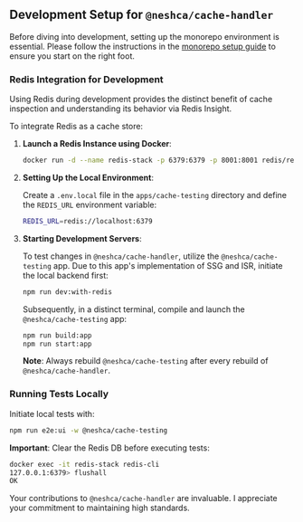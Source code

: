 ## Development Setup for `@neshca/cache-handler`

Before diving into development, setting up the monorepo environment is essential. Please follow the instructions in the [monorepo setup guide](./monorepo.md) to ensure you start on the right foot.

### Redis Integration for Development

Using Redis during development provides the distinct benefit of cache inspection and understanding its behavior via Redis Insight.

To integrate Redis as a cache store:

1. **Launch a Redis Instance using Docker**:

    ```bash
    docker run -d --name redis-stack -p 6379:6379 -p 8001:8001 redis/redis-stack:latest
    ```

2. **Setting Up the Local Environment**:

    Create a `.env.local` file in the `apps/cache-testing` directory and define the `REDIS_URL` environment variable:

    ```bash
    REDIS_URL=redis://localhost:6379
    ```

3. **Starting Development Servers**:

    To test changes in `@neshca/cache-handler`, utilize the `@neshca/cache-testing` app. Due to this app's implementation of SSG and ISR, initiate the local backend first:

    ```bash
    npm run dev:with-redis
    ```

    Subsequently, in a distinct terminal, compile and launch the `@neshca/cache-testing` app:

    ```bash
    npm run build:app
    npm run start:app
    ```

    **Note**: Always rebuild `@neshca/cache-testing` after every rebuild of `@neshca/cache-handler`.

### Running Tests Locally

Initiate local tests with:

```bash
npm run e2e:ui -w @neshca/cache-testing
```

**Important**: Clear the Redis DB before executing tests:

```bash
docker exec -it redis-stack redis-cli
127.0.0.1:6379> flushall
OK
```

Your contributions to `@neshca/cache-handler` are invaluable. I appreciate your commitment to maintaining high standards.
